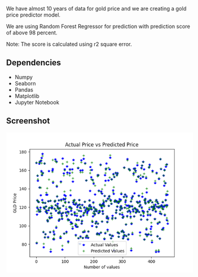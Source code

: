 We have almost 10 years of data for gold price and we are creating a gold price predictor model.

We are using Random Forest Regressor for prediction with prediction score of above 98 percent.

Note: The score is calculated using r2 square error.

## Dependencies

* Numpy
* Seaborn
* Pandas
* Matplotlib
* Jupyter Notebook

## Screenshot

![Final Graph](https://raw.githubusercontent.com/madhavchopra99/gold-price-prediction/main/screenshot/final_graph.png)
